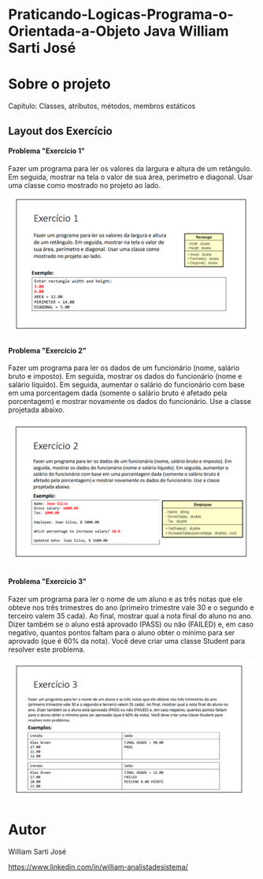 # Praticando-Logicas-Programa-o-Orientada-a-Objeto Java William Sarti José

# Sobre o projeto

Capítulo: Classes, atributos, métodos, membros estáticos

## Layout dos Exercício 
#### Problema "Exercício 1" 

Fazer um programa para ler os valores da largura e altura
de um retângulo. Em seguida, mostrar na tela o valor de
sua área, perímetro e diagonal. Usar uma classe como
mostrado no projeto ao lado.
![Web 2](https://github.com/williamsartijose/Praticando-Logicas-Programa-o-Orientada-a-Objeto/blob/main/Ex1.PNG)


#### Problema "Exercício 2"
Fazer um programa para ler os dados de um funcionário (nome, salário bruto e imposto). Em
seguida, mostrar os dados do funcionário (nome e salário líquido). Em seguida, aumentar o
salário do funcionário com base em uma porcentagem dada (somente o salário bruto é
afetado pela porcentagem) e mostrar novamente os dados do funcionário. Use a classe
projetada abaixo.

![Web 1](https://github.com/williamsartijose/Praticando-Logicas-Programa-o-Orientada-a-Objeto/blob/main/Ex2.PNG)

#### Problema "Exercício 3"
Fazer um programa para ler o nome de um aluno e as três notas que ele obteve nos três trimestres do ano
(primeiro trimestre vale 30 e o segundo e terceiro valem 35 cada). Ao final, mostrar qual a nota final do aluno no
ano. Dizer também se o aluno está aprovado (PASS) ou não (FAILED) e, em caso negativo, quantos pontos faltam
para o aluno obter o mínimo para ser aprovado (que é 60% da nota). Você deve criar uma classe Student para
resolver este problema.

![Web 1](https://github.com/williamsartijose/Praticando-Logicas-Programa-o-Orientada-a-Objeto/blob/main/Ex3.PNG)



# Autor

William Sarti José

https://www.linkedin.com/in/william-analistadesistema/
